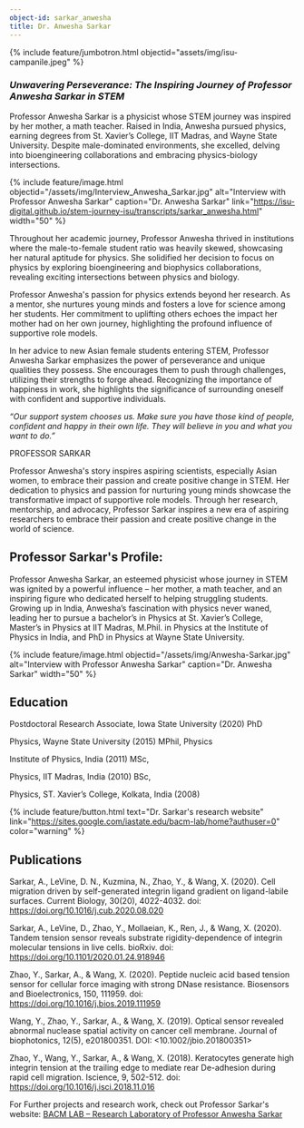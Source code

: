 ```yaml
---
object-id: sarkar_anwesha
title: Dr. Anwesha Sarkar
---
```


{% include feature/jumbotron.html objectid="assets/img/isu-campanile.jpeg" %}

### ***Unwavering Perseverance: The Inspiring Journey of Professor Anwesha Sarkar in STEM***


Professor Anwesha Sarkar is a physicist whose STEM journey was inspired by her mother, a math teacher. Raised in India, Anwesha pursued physics, earning degrees from St. Xavier’s College, IIT Madras, and Wayne State University. Despite male-dominated environments, she excelled, delving into bioengineering collaborations and embracing physics-biology intersections.

{% include feature/image.html objectid="/assets/img/Interview_Anwesha_Sarkar.jpg" alt="Interview with Professor Anwesha Sarkar" caption="Dr. Anwesha Sarkar" link="https://isu-digital.github.io/stem-journey-isu/transcripts/sarkar_anwesha.html" width="50" %}

Throughout her academic journey, Professor Anwesha thrived in institutions where the male-to-female student ratio was heavily skewed, showcasing her natural aptitude for physics. She solidified her decision to focus on physics by exploring bioengineering and biophysics collaborations, revealing exciting intersections between physics and biology.

Professor Anwesha's passion for physics extends beyond her research. As a mentor, she nurtures young minds and fosters a love for science among her students. Her commitment to uplifting others echoes the impact her mother had on her own journey, highlighting the profound influence of supportive role models.

In her advice to new Asian female students entering STEM, Professor Anwesha Sarkar emphasizes the power of perseverance and unique qualities they possess. She encourages them to push through challenges, utilizing their strengths to forge ahead. Recognizing the importance of happiness in work, she highlights the significance of surrounding oneself with confident and supportive individuals.

*“Our support system chooses us. Make sure you have those kind of people, confident and happy in their own life. They will believe in you and what you want to do.”*

PROFESSOR SARKAR

Professor Anwesha's story inspires aspiring scientists, especially Asian women, to embrace their passion and create positive change in STEM. Her dedication to physics and passion for nurturing young minds showcase the transformative impact of supportive role models. Through her research, mentorship, and advocacy, Professor Sarkar inspires a new era of aspiring researchers to embrace their passion and create positive change in the world of science.

## Professor Sarkar's Profile:

Professor Anwesha Sarkar, an esteemed physicist whose journey in STEM was ignited by a powerful influence – her mother, a math teacher, and an inspiring figure who dedicated herself to helping struggling students. Growing up in India, Anwesha’s fascination with physics never waned, leading her to pursue a bachelor’s in Physics at St. Xavier’s College, Master’s in Physics at IIT Madras, M.Phil. in Physics at the Institute of Physics in India, and PhD in Physics at Wayne State University.

{% include feature/image.html objectid="/assets/img/Anwesha-Sarkar.jpg" alt="Interview with Professor Anwesha Sarkar" caption="Dr. Anwesha Sarkar" width="50" %}

## Education

Postdoctoral Research Associate, Iowa State University (2020) PhD

Physics, Wayne State University (2015) MPhil, Physics

Institute of Physics, India (2011) MSc,

Physics, IIT Madras, India (2010) BSc,

Physics, ST. Xavier’s College, Kolkata, India (2008) 

{% include feature/button.html text="Dr. Sarkar's research website" link="https://sites.google.com/iastate.edu/bacm-lab/home?authuser=0" color="warning" %}

## Publications

Sarkar, A., LeVine, D. N., Kuzmina, N., Zhao, Y., & Wang, X. (2020). Cell migration driven by self-generated integrin ligand gradient on ligand-labile surfaces. Current Biology, 30(20), 4022-4032. doi: <https://doi.org/10.1016/j.cub.2020.08.020>

Sarkar, A., LeVine, D., Zhao, Y., Mollaeian, K., Ren, J., & Wang, X. (2020). Tandem tension sensor reveals substrate rigidity-dependence of integrin molecular tensions in live cells. bioRxiv. doi: <https://doi.org/10.1101/2020.01.24.918946>

Zhao, Y., Sarkar, A., & Wang, X. (2020). Peptide nucleic acid based tension sensor for cellular force imaging with strong DNase resistance. Biosensors and Bioelectronics, 150, 111959. doi: <https://doi.org/10.1016/j.bios.2019.111959>

Wang, Y., Zhao, Y., Sarkar, A., & Wang, X. (2019). Optical sensor revealed abnormal nuclease spatial activity on cancer cell membrane. Journal of biophotonics, 12(5), e201800351. DOI: <10.1002/jbio.201800351>

Zhao, Y., Wang, Y., Sarkar, A., & Wang, X. (2018). Keratocytes generate high integrin tension at the trailing edge to mediate rear De-adhesion during rapid cell migration. Iscience, 9, 502-512. doi: <https://doi.org/10.1016/j.isci.2018.11.016>

For Further projects and research work, check out Professor Sarkar's website: [BACM LAB – Research Laboratory of Professor Anwesha Sarkar](https://sites.google.com/iastate.edu/bacm-lab/home?authuser=0)

